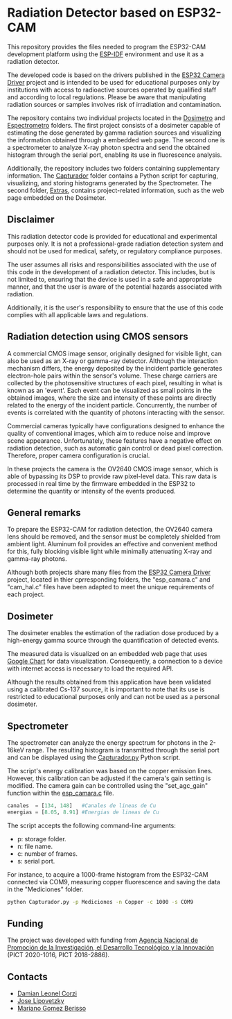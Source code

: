 # Radiation Detector based on ESP32-CAM
This repository provides the files needed to program the ESP32-CAM development platform using the [ESP-IDF](https://idf.espressif.com) environment and use it as a radiation detector.

The developed code is based on the drivers published in the [ESP32 Camera Driver](https://github.com/espressif/esp32-camera) project and is intended to be used for educational purposes only by institutions with access to radioactive sources operated by qualified staff and according to local regulations. Please be aware that manipulating radiation sources or samples involves risk of irradiation and contamination.

The repository contains two individual projects located in the [Dosimetro](Dosimetro) and [Espectrometro](Espectrometro) folders. The first project consists of a dosimeter capable of estimating the dose generated by gamma radiation sources and visualizing the information obtained through a embedded web page. The second one is a spectrometer to analyze X-ray photon spectra and send the obtained histogram through the serial port, enabling its use in fluorescence analysis.

Additionally, the repository includes two folders containing supplementary information. The [Capturador](Capturador) folder contains a Python script for capturing, visualizing, and storing histograms generated by the Spectrometer. The second folder, [Extras](Extras), contains project-related information, such as the web page embedded on the Dosimeter.

## Disclaimer
This radiation detector code is provided for educational and experimental purposes only. It is not a professional-grade radiation detection system and should not be used for medical, safety, or regulatory compliance purposes.

The user assumes all risks and responsibilities associated with the use of this code in the development of a radiation detector. This includes, but is not limited to, ensuring that the device is used in a safe and appropriate manner, and that the user is aware of the potential hazards associated with radiation. 

Additionally, it is the user's responsibility to ensure that the use of this code complies with all applicable laws and regulations.

## Radiation detection using CMOS sensors
A commercial CMOS image sensor, originally designed for visible light, can also be used as an X-ray or gamma-ray detector. Although the interaction mechanism differs, the energy deposited by the incident particle generates electron-hole pairs within the sensor's volume. These charge carriers are collected by the photosensitive structures of each pixel, resulting in what is known as an 'event'. Each event can be visualized as small points in the obtained images, where the size and intensity of these points are directly related to the energy of the incident particle. Concurrently, the number of events is correlated with the quantity of photons interacting with the sensor.

Commercial cameras typically have configurations designed to enhance the quality of conventional images, which aim to reduce noise and improve scene appearance. Unfortunately, these features have a negative effect on radiation detection, such as automatic gain control or dead pixel correction. Therefore, proper camera configuration is crucial.

In these projects the camera is the OV2640 CMOS image sensor, which is able of bypassing its DSP to provide raw pixel-level data. This raw data is processed in real time by the firmware embedded in the ESP32 to determine the quantity or intensity of the events produced.

## General remarks
To prepare the ESP32-CAM for radiation detection, the OV2640 camera lens should be removed, and the sensor must be completely shielded from ambient light. Aluminum foil provides an effective and convenient method for this, fully blocking visible light while minimally attenuating X-ray and gamma-ray photons.

Although both projects share many files from the [ESP32 Camera Driver](https://github.com/espressif/esp32-camera) project, located in thier cprresponding folders, the "esp_camara.c" and "cam_hal.c" files have been adapted to meet the unique requirements of each project.

## Dosimeter
The dosimeter enables the estimation of the radiation dose produced by a high-energy gamma source through the quantification of detected events.

The measured data is visualized on an embedded web page that uses [Google Chart](https://developers.google.com/chart) for data visualization. Consequently, a connection to a device with internet access is necessary to load the required API.

Although the results obtained from this application have been validated using a calibrated Cs-137 source, it is important to note that its use is restricted to educational purposes only and can not be used as a personal dosimeter.

## Spectrometer
The spectrometer can analyze the energy spectrum for photons in the 2-16keV range. The resulting histogram is transmitted through the serial port and can be displayed using the [Capturador.py](Capturador/Capturador.py) Python script.

The script's energy calibration was based on the copper emission lines. However, this calibration can be adjusted if the camera's gain setting is modified. The camera gain can be controlled using the "set_agc_gain" function within the [esp_camara.c](Espectrometro/Librerias/esp_camara.c) file.

```python
canales  = [134, 148]   #Canales de lineas de Cu
energias = [8.05, 8.91] #Energias de lineas de Cu
```

The script accepts the following command-line arguments:
- p: storage folder.
- n: file name.
- c: number of frames.
- s: serial port.

For instance, to acquire a 1000-frame histogram from the ESP32-CAM connected via COM9, measuring copper fluorescence and saving the data in the "Mediciones" folder.

```bash
python Capturador.py -p Mediciones -n Copper -c 1000 -s COM9
```

## Funding
The project was developed with funding from [Agencia Nacional de Promoción de la Investigación, el Desarrollo Tecnológico y la Innovación](https://www.argentina.gob.ar/jefatura/innovacion-ciencia-y-tecnologia/agencia) (PICT 2020-1016, PICT 2018-2886).

## Contacts
- [Damian Leonel Corzi](mailto:damian.corzi@ib.edu.ar)
- [Jose Lipovetzky](mailto:jose.lipovetzky@ib.edu.ar)
- [Mariano Gomez Berisso](mailto:iano.berisso@ib.edu.ar)
